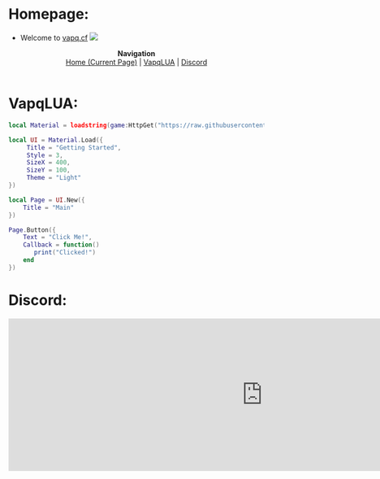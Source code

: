 # Homepage:
 * Welcome to [vapq.cf](https://vapq.cf)  <img src="https://i.imgur.com/A4xSAsW.gif"> 
 <p align="center">
  <b>Navigation</b><br>
  <a href="#">Home (Current Page)</a> |
  <a href="#lua">VapqLUA</a> |
  <a href="#discord">Discord</a>
  <br><br>
</p>

<h1 id="lua">VapqLUA:</h1>

```lua
local Material = loadstring(game:HttpGet("https://raw.githubusercontent.com/Kinlei/MaterialLua/master/Module.lua"))()

local UI = Material.Load({
     Title = "Getting Started",
     Style = 3,
     SizeX = 400,
     SizeY = 100,
     Theme = "Light"
})

local Page = UI.New({
    Title = "Main"
})

Page.Button({
    Text = "Click Me!",
    Callback = function()
       print("Clicked!") 
    end
})
```

<h1 id="discord">Discord:</h1>
<div align="center">
<iframe src="https://discord.com/widget?id=786633449149956116&theme=dark" width="1000" height="300" allowtransparency="true" frameborder="0" sandbox="allow-popups allow-popups-to-escape-sandbox allow-same-origin allow-scripts"></iframe>
</div>

